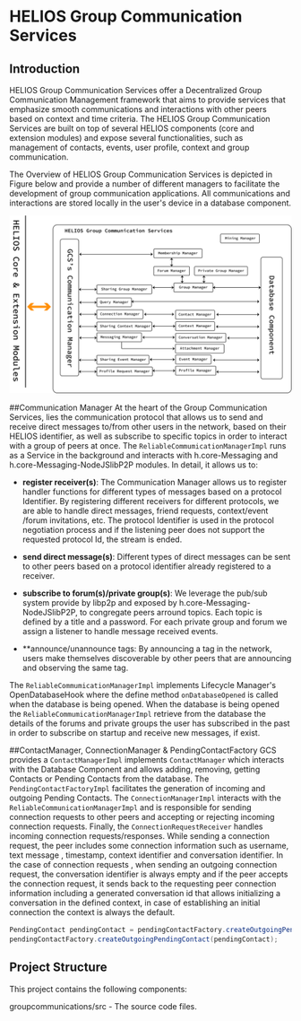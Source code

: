 # HELIOS Group Communication Services #
## Introduction

HELIOS Group Communication Services offer a Decentralized Group Communication Management 
framework that aims to provide services that emphasize smooth communications and 
interactions with other peers based on context and time criteria. The HELIOS Group Communication 
Services are built on top of several HELIOS components (core and extension modules) and expose 
several functionalities, such as management of contacts, events, user profile, context and group 
communication.

The Overview of HELIOS Group Communication Services is depicted in Figure below and provide a number
of different managers to facilitate the development of group communication applications. All 
communications and interactions are stored locally in the user's device in a database component. 

![HELIOS Group Communication Services](docs/images/GCS-Figure.jpg "HELIOS Group Communication Services Overview")

##Communication Manager
At the heart of the Group Communication Services, lies the communication protocol that allows us
to send and receive direct messages to/from other users in the network, based on their HELIOS
identifier, as well as subscribe to specific topics in order to interact with a group of peers
at once. The ``ReliableCommumicationManagerImpl`` runs as a Service in the background and
interacts with h.core-Messaging and h.core-Messaging-NodeJSlibP2P modules. In detail, it allows
 us to:

* **register receiver(s)**: The Communication Manager allows us to register handler functions for
 different types of messages based on a protocol Identifier. By registering different receivers
 for different protocols, we are able to handle direct messages, friend requests, context/event
 /forum invitations, etc. The protocol Identifier is used in the protocol negotiation process
 and if the listening peer does not support the requested protocol Id, the stream is ended. 
 
* **send direct message(s)**: Different types of direct messages can be sent to other peers based
 on a protocol identifier already registered to a receiver.
* **subscribe to forum(s)/private group(s)**: We leverage the pub/sub system provide by libp2p
 and exposed by h.core-Messaging-NodeJSlibP2P, to congregate peers arround topics. Each topic is
 defined by a title and a password. For each private group and forum we assign a listener to
 handle message received events. 
* **announce/unannounce tags: By announcing a tag in the network, users make themselves
 discoverable by other peers that are announcing and observing the same tag. 

The ``ReliableCommumicationManagerImpl`` implements Lifecycle Manager's OpenDatabaseHook where
 the define method ``onDatabaseOpened`` is called when the database is being opened. When the
 database is being opened the ``ReliableCommumicationManagerImpl`` retrieve from the database the
 details of the forums and private groups the user has subscribed in the past in order to
 subscribe on startup and receive new messages, if exist. 

##ContactManager, ConnectionManager & PendingContactFactory
GCS provides a ``ContactManagerImpl`` implements ``ContactManager`` which interacts with the
Database Component and allows adding, removing, getting Contacts or Pending Contacts from the
database. The ``PendingContactFactoryImpl`` facilitates the generation of incoming and outgoing
Pending Contacts. The ``ConnectionManagerImpl`` interacts with the
``ReliableCommunicationManagerImpl`` and is  responsible for sending connection requests to other
peers and accepting or rejecting incoming connection requests. Finally, the
``ConnectionRequestReceiver`` handles incoming connection requests/responses. While sending a
connection request, the peer includes some connection information such as username, text message
, timestamp, context identifier and conversation identifier. In the case of connection requests
, when sending an outgoing connection request, the conversation identifier is always empty and
if the peer accepts the connection request, it sends back to the requesting peer connection
information including a generated conversation id that allows initializing a conversation in the
defined context, in case of establishing an initial connection the context is always the default.

```java
PendingContact pendingContact = pendingContactFactory.createOutgoingPendingContact (peerId, nickname, message);
pendingContactFactory.createOutgoingPendingContact(pendingContact);
```

## Project Structure
This project contains the following components:

groupcommunications/src - The source code files.
